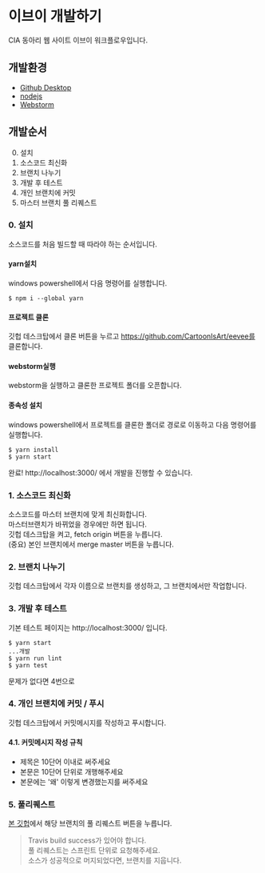 # 이브이 개발하기  
CIA 동아리 웹 사이트 이브이 워크플로우입니다.

## 개발환경

* [Github Desktop](https://desktop.github.com/)
* [nodejs](https://nodejs.org/ko/)
* [Webstorm](https://www.jetbrains.com/webstorm/download/)

## 개발순서  

0. 설치
1. 소스코드 최신화  
2. 브랜치 나누기  
3. 개발 후 테스트
4. 개인 브랜치에 커밋  
5. 마스터 브랜치 풀 리퀘스트  

### 0. 설치  

소스코드를 처음 빌드할 때 따라야 하는 순서입니다.

#### yarn설치

windows powershell에서 다음 명령어를 실행합니다.

    $ npm i --global yarn

#### 프로젝트 클론

깃헙 데스크탑에서 클론 버튼을 누르고 https://github.com/CartoonIsArt/eevee를 클론합니다.

#### webstorm실행

webstorm을 실행하고 클론한 프로젝트 폴더를 오픈합니다.

#### 종속성 설치

windows powershell에서 프로젝트를 클론한 폴더로 경로로 이동하고 다음 명령어를 실행합니다.

    $ yarn install
    $ yarn start

완료! http://localhost:3000/ 에서 개발을 진행할 수 있습니다.


### 1. 소스코드 최신화  

소스코드를 마스터 브랜치에 맞게 최신화합니다.  
마스터브랜치가 바뀌었을 경우에만 하면 됩니다.  
깃헙 데스크탑을 켜고, fetch origin 버튼을 누릅니다.  
(중요) 본인 브랜치에서 merge master 버튼을 누릅니다.  

### 2. 브랜치 나누기   

깃헙 데스크탑에서 각자 이름으로 브랜치를 생성하고, 그 브랜치에서만 작업합니다.  

### 3. 개발 후 테스트  
기본 테스트 페이지는 http://localhost:3000/ 입니다.  

    $ yarn start
    ...개발
    $ yarn run lint
    $ yarn test

문제가 없다면 4번으로  

### 4. 개인 브랜치에 커밋 / 푸시  

깃헙 데스크탑에서 커밋메시지를 작성하고 푸시합니다.  

#### 4.1. 커밋메시지 작성 규칙  
* 제목은 10단어 이내로 써주세요  
* 본문은 10단어 단위로 개행해주세요  
* 본문에는 '왜' 이렇게 변경했는지를 써주세요  

### 5. 풀리퀘스트  

[본 깃헙](https://github.com/CartoonIsArt/blacky)에서 해당 브랜치의 풀 리퀘스트 버튼을 누릅니다.  

> Travis build success가 있어야 합니다.  
> 풀 리퀘스트는 스프린트 단위로 요청해주세요.  
> 소스가 성공적으로 머지되었다면, 브랜치를 지웁니다.
